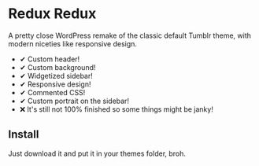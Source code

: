 # Redux Redux
A pretty close WordPress remake of the classic default Tumblr theme, with modern niceties like responsive design.

- ✔ Custom header!
- ✔ Custom background!
- ✔ Widgetized sidebar!
- ✔ Responsive design!
- ✔ Commented CSS!
- ✔ Custom portrait on the sidebar!
- ❌ It's still not 100% finished so some things might be janky!

## Install
Just download it and put it in your themes folder, broh.
